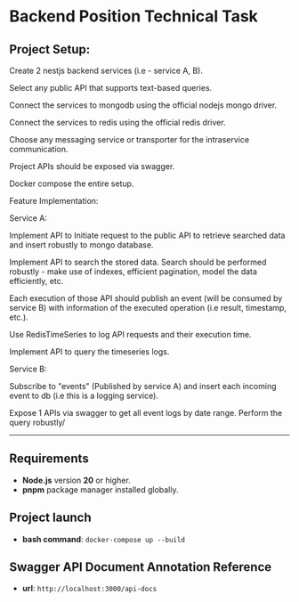 # **Backend Position Technical Task**

## **Project Setup:**


Create 2 nestjs backend services (i.e - service A, B).

Select any public API that supports text-based queries.

Connect the services to mongodb using the official nodejs mongo driver.

Connect the services to redis using the official redis driver.

Choose any messaging service or transporter for the intraservice communication.

Project APIs should be exposed via swagger.

Docker compose the entire setup.


Feature Implementation:

Service A:

Implement API to Initiate request to the public API to retrieve searched data and insert robustly to mongo database.

Implement API to search the stored data. Search should be performed robustly - make use of indexes, efficient pagination, model the data efficiently, etc.

Each execution of those API should publish an event (will be consumed by service B) with information of the executed operation (i.e result, timestamp, etc.).

Use RedisTimeSeries to log API requests and their execution time.

Implement API to query the timeseries logs.

Service B:

Subscribe to "events" (Published by service A) and insert each incoming event to db (i.e this is a logging service).

Expose 1 APIs via swagger to get all event logs by date range. Perform the query robustly/

---

## **Requirements**

- **Node.js** version **20** or higher.
- **pnpm** package manager installed globally.


## **Project launch**

- **bash command**: `docker-compose up --build`

## **Swagger API Document Annotation Reference**

- **url**: `http://localhost:3000/api-docs`

